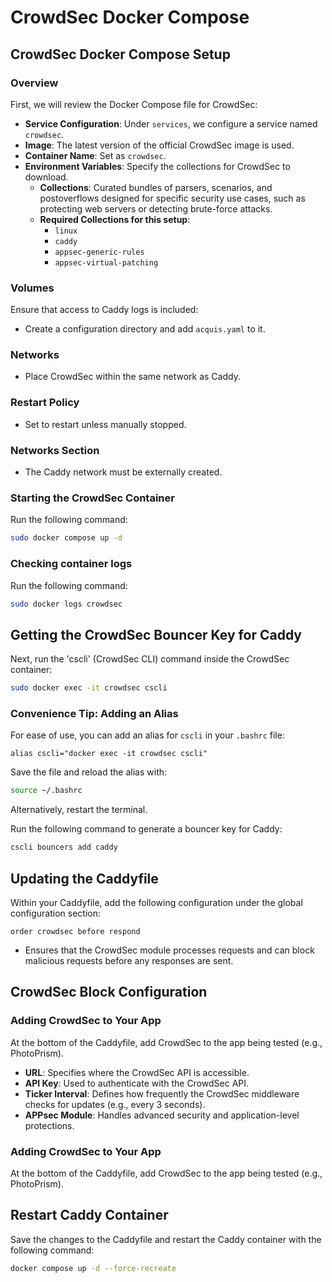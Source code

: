 # CrowdSec Docker Compose

## **CrowdSec Docker Compose Setup**

### Overview
First, we will review the Docker Compose file for CrowdSec:
- **Service Configuration**: Under `services`, we configure a service named `crowdsec`.
- **Image**: The latest version of the official CrowdSec image is used.
- **Container Name**: Set as `crowdsec`.
- **Environment Variables**: Specify the collections for CrowdSec to download.
  - **Collections**: Curated bundles of parsers, scenarios, and postoverflows designed for specific security use cases, such as protecting web servers or detecting brute-force attacks.
  - **Required Collections for this setup**: 
    - `linux`
    - `caddy`
    - `appsec-generic-rules`
    - `appsec-virtual-patching`

### Volumes
Ensure that access to Caddy logs is included:
- Create a configuration directory and add `acquis.yaml` to it.

### Networks
- Place CrowdSec within the same network as Caddy.

### Restart Policy
- Set to restart unless manually stopped.

### Networks Section
- The Caddy network must be externally created.

### Starting the CrowdSec Container
Run the following command:
```bash
sudo docker compose up -d
```
### Checking container logs
Run the following command:
```bash
sudo docker logs crowdsec
```

## **Getting the CrowdSec Bouncer Key for Caddy**

Next, run the 'cscli' (CrowdSec CLI) command inside the CrowdSec container:
```bash
sudo docker exec -it crowdsec cscli
```
### Convenience Tip: Adding an Alias
For ease of use, you can add an alias for `cscli` in your `.bashrc` file:
```
alias cscli="docker exec -it crowdsec cscli"
```
Save the file and reload the alias with:
```bash
source ~/.bashrc
```
Alternatively, restart the terminal.

Run the following command to generate a bouncer key for Caddy:
```bash
cscli bouncers add caddy
```

## **Updating the Caddyfile**

Within your Caddyfile, add the following configuration under the global configuration section:
```
order crowdsec before respond
```
- Ensures that the CrowdSec module processes requests and can block malicious requests before any responses are sent.

## **CrowdSec Block Configuration**

### Adding CrowdSec to Your App
At the bottom of the Caddyfile, add CrowdSec to the app being tested (e.g., PhotoPrism).
- **URL**: Specifies where the CrowdSec API is accessible.
- **API Key**: Used to authenticate with the CrowdSec API.
- **Ticker Interval**: Defines how frequently the CrowdSec middleware checks for updates (e.g., every 3 seconds).
- **APPsec Module**: Handles advanced security and application-level protections.

### Adding CrowdSec to Your App
At the bottom of the Caddyfile, add CrowdSec to the app being tested (e.g., PhotoPrism).

## Restart Caddy Container
Save the changes to the Caddyfile and restart the Caddy container with the following command:
```bash
docker compose up -d --force-recreate
```


